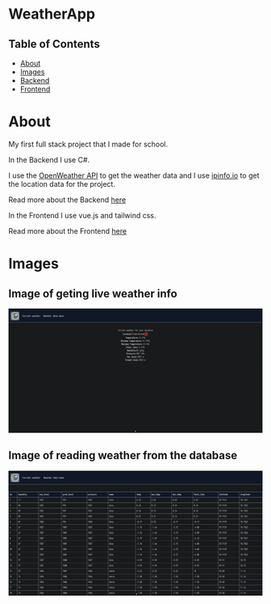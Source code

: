 # WeatherApp

## Table of Contents

- [About](#About)
- [Images](#Images)
- [Backend](https://github.com/Helland369/WeatherApp/blob/main/Backend/README.md)
- [Frontend](https://github.com/Helland369/WeatherApp/blob/main/Frontend/README.md)

# About

My first full stack project that I made for school.

In the Backend I use C#.

I use the [OpenWeather API](https://openweathermap.org/api) to get the weather data and I use [ipinfo.io](https://ipinfo.io/) to get the location data for the project.

Read more about the Backend [here](https://github.com/Helland369/WeatherApp/blob/main/Backend/README.md)

In the Frontend I use vue.js and tailwind css.

Read more about the Frontend [here](https://github.com/Helland369/WeatherApp/blob/main/Frontend/README.md)


# Images
## Image of geting live weather info

![Live weather](https://github.com/Helland369/WeatherApp/blob/main/img/2025-02-18_10-17.png)


## Image of reading weather from the database

![Database weather](https://github.com/Helland369/WeatherApp/blob/main/img/2025-02-18_10-17_1.png)
